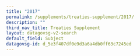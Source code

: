 ```yaml
---
title: "2017"
permalink: /supplements/treaties-supplement/2017/
description: ""
third_nav_title: Treaties Supplement
layout: datagovsg-v2-search
default_field: Subject
datagovsg-id: d_5e3f407df0e9d3a6a4db0ff63c7245ed
---
```

